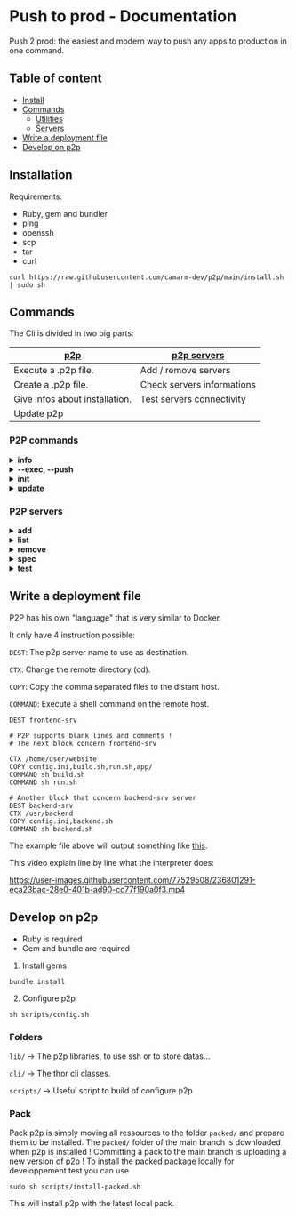 # Push to prod - Documentation
Push 2 prod: the easiest and modern way to push any apps to production in one command.

## Table of content
- [Install](#installation)
- [Commands](#commands)
  - [Utilities](#p2p-commands)
  - [Servers](#p2p-servers)
- [Write a deployment file](#write-a-deployment-file)
- [Develop on p2p](#develop-on-p2p)

## Installation
Requirements:
- Ruby, gem and bundler
- ping
- openssh
- scp
- tar
- curl
```shell
curl https://raw.githubusercontent.com/camarm-dev/p2p/main/install.sh | sudo sh
```

## Commands

The Cli is divided in two big parts:

| [p2p](#p2p-commands)           | [p2p servers](#p2p-servers) |
|--------------------------------|-----------------------------|
| Execute a .p2p file.           | Add / remove servers        |
| Create a .p2p file.            | Check servers informations  |
| Give infos about installation. | Test servers connectivity   |
| Update p2p                     |                             |

### P2P commands


<details>

<summary><b>info</b></summary>

aliases: `-v, --version, version`
```shell
$~ p2p info
 Installed path: /usr/lib/p2p/cli/p2p.rb
 Version: 0.0.0
 Changelog: P2P V0.1.6 now includes `p2p init`, a command to easily create a .p2p file and changelog !
```
>Gives version and installation path.

</details>


<details>

<summary><b>--exec, --push</b></summary>

See also: [Write a deployment file](#write-a-deployment-file)

arguments: `--file`, choose the p2p file to execute (**optional**, **default**: .p2p)


aliases: `-e, -p`
 ```shell
 $~ p2p -e
 Connecting to rpi...
        - Moving to /home/robert
        - Copying examples/main.py
        - Executing `python3 main.py`
           -> Hello world

 Connecting to pve...
        - Moving to /root
        - Executing `whoami`
           -> root
```
>Execute the .p2p file.

</details>


<details>

<summary><b>init</b></summary>

arguments: `--server`, choose server to use (**required**)

See also: [Write a deployment file](#write-a-deployment-file)

 ```shell
$~ p2p init --server rpi
  Connecting to rpi... Type "close" to exit and "abort" to abort.
  robert@192.168.1.167:/home/robert $ close
  .p2p file successfully generated ✅
```
>Create a .p2p file by saving every command you type.

</details>


<details>

<summary><b>update</b></summary>

arguments: `--version`, choose the p2p version to install (can be both of downgrade or upgrade) (**optional**, **default**: latest)

 ```shell
 $~ p2p update
 [...]
 P2P successfully updated ! Execute p2p info to see installed version
```
>Install the lastest p2p version.

</details>


### P2P servers


<details>

<summary><b>add</b></summary>

```shell
 $~ p2p servers add
 Complete the following wizard to add a p2p server:
 Enter server hostname (e.g 45.67.89.67, server.domain.com) >>> 
```
>Add a p2p server, by following a wizard

</details>


<details>

<summary><b>list</b></summary>

```shell
 $~ p2p servers list
Registered servers:
pve             -       root@192.168.1.x
rpi             -       user@192.168.1.x
planteqr        -       root@192.168.1.x
```
>List p2p servers

</details>


<details>

<summary><b>remove <server></b></summary>

```shell
 $~ p2p servers remove pve
Server successfully deleted ✅
```
>Remove p2p server named <server>

</details>


<details>

<summary><b>spec <server></b></summary>

```shell
 $~ p2p servers spec pve
Specs of 'pve':
hostname:          192.168.1.x
user:              root
port:              22
require_password:  false
name:              pve
```
>Show specifications of p2p server named <server>

</details>


<details>

<summary><b>test <server></b></summary>

```shell
 $~ p2p servers test pve
Testing 'pve':
Server 'pve' has been tested successfully. ✅
```
>Test the connectivity of the p2p server named <server>

</details>


## Write a deployment file
P2P has his own "language" that is very similar to Docker.

It only have 4 instruction possible:

`DEST`:    The p2p server name to use as destination.

`CTX`:     Change the remote directory (cd).

`COPY`:    Copy the comma separated files to the distant host.

`COMMAND`: Execute a shell command on the remote host.

```
DEST frontend-srv

# P2P supports blank lines and comments !
# The next block concern frontend-srv

CTX /home/user/website
COPY config.ini,build.sh,run.sh,app/
COMMAND sh build.sh
COMMAND sh run.sh

# Another block that concern backend-srv server
DEST backend-srv
CTX /usr/backend
COPY config.ini,backend.sh
COMMAND sh backend.sh
```
The example file above will output something like [this](#--exec---push).

This video explain line by line what the interpreter does:


https://user-images.githubusercontent.com/77529508/236801291-eca23bac-28e0-401b-ad90-cc77f190a0f3.mp4


## Develop on p2p

- Ruby is required
- Gem and bundle are required
1. Install gems
```shell
bundle install
```
2. Configure p2p
```shell
sh scripts/config.sh
```

### Folders
`lib/` -> The p2p libraries, to use ssh or to store datas...

`cli/` -> The thor cli classes.

`scripts/` -> Useful script to build of configure p2p

### Pack
Pack p2p is simply moving all ressources to the folder `packed/` and prepare them to be installed.
The `packed/` folder of the main branch is downloaded when p2p is installed !
Committing a pack to the main branch is uploading a new version of p2p !
To install the packed package locally for developpement test you can use
```shell
sudo sh scripts/install-packed.sh
```
This will install p2p with the latest local pack.


